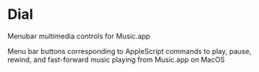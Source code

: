 # Dial
Menubar multimedia controls for Music.app

Menu bar buttons corresponding to AppleScript commands to play, pause, rewind, and fast-forward music playing from Music.app on MacOS
